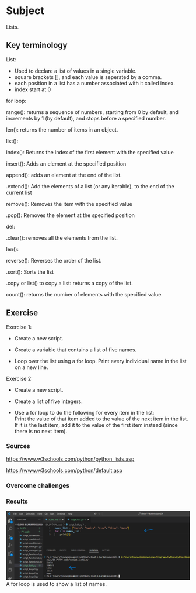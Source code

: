 # Subject
Lists.

## Key terminology
List:  
- Used to declare a list of values in a single variable.
- square brackets [], and each value is seperated by a comma.  
- each position in a list has a number associated with it called index.  
- index start at 0  

for loop:  

range(): returns a sequence of numbers, starting from 0 by default, and increments by 1 (by default), and stops before a specified number.

len(): returns the number of items in an object.

list():  

index(): Returns the index of the first element with the specified value

insert():  Adds an element at the specified position

append():  adds an element at the end of the list.

.extend(): Add the elements of a list (or any iterable), to the end of the current list

remove(): Removes the item with the specified value

.pop(): Removes the element at the specified position

del:  

.clear():  removes all the elements from the list.

len():  

reverse(): Reverses the order of the list. 

.sort(): Sorts the list

.copy or list() to copy a list: returns a copy of the list.  

count(): returns the number of elements with the specified value. 



## Exercise
Exercise 1:  

- Create a new script.  

- Create a variable that contains a list of five names.  

- Loop over the list using a for loop. Print every individual name in the list on a new line.  

Exercise 2:  

- Create a new script.  

- Create a list of five integers.  

- Use a for loop to do the following for every item in the list:  
Print the value of that item added to the value of the next item in the list. If it is the last item, add it to the value of the first item instead (since there is no next item).

### Sources
https://www.w3schools.com/python/python_lists.asp  

https://www.w3schools.com/python/default.asp



### Overcome challenges


### Results  
![for loop of a list](https://github.com/Techgrounds-Cloud-9/cloud-9-karimtouzani24/blob/ab1a68313c21983cbb9a438bcb3e5ba6114fcda5/00_includes/PY/result_list1.png)  
A for loop is used to show a list of names.  
